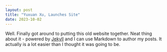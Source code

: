```yaml
---
layout: post
title: "Yuxuan Xu, Launches Site"
date: 2023-10-02
---
```


Well. Finally got around to putting this old website together. Neat thing about it - powered by [Jekyll](http://jekyllrb.com) and I can use Markdown to author my posts. It actually is a lot easier than I thought it was going to be.
